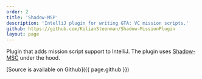 ```yaml
---
order: 2
title: 'Shadow-MSP'
description: 'IntelliJ plugin for writing GTA: VC mission scripts.'
github: https://github.com/KilianSteenman/Shadow-MissionPlugin
layout: page
---
```


Plugin that adds mission script support to IntelliJ. The plugin uses [Shadow-MSC](http://127.0.0.1:4000/tools/shadow-msc) under the hood.

[Source is available on Github]({{ page.github }})